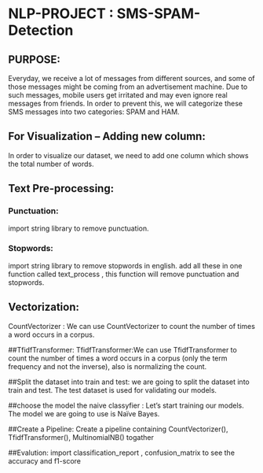 # NLP-PROJECT :  SMS-SPAM-Detection

## PURPOSE:

Everyday, we receive a lot of messages from different sources, and some of those messages might be coming from an advertisement machine. Due to such messages,
mobile users get irritated and may even ignore real messages from friends. In order to prevent this, we will categorize these SMS messages into two categories: SPAM and HAM.

## For Visualization – Adding new column:
In order to visualize our dataset, we need to add one column which shows the total number of words.

## Text Pre-processing:
 ### Punctuation:
 import string library to remove punctuation.
 ### Stopwords:
  import string library to remove stopwords in english.
add all these in one function called text_process , this function will remove punctuation and stopwords.

## Vectorization:
   CountVectorizer : We can use CountVectorizer to count the number of times a word occurs in a corpus.
   
##TfidfTransformer:
  TfidfTransformer:We can use TfidfTransformer to count the number of times a word occurs in a corpus (only the term frequency and not the inverse), also is  normalizing the count.
  
  
##Split the dataset into train and test:
we are going to split the dataset into train and test. The test dataset is used for validating our models.

##choose the model the naive classyfier :
Let’s start training our models. The  model we are going to use is Naïve Bayes.

##Create a Pipeline:
Create a pipeline containing CountVectorizer(), TfidfTransformer(), MultinomialNB() togather

##Evalution:
import classification_report , confusion_matrix to see the accuracy and f1-score 
